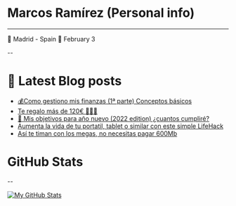 # Marcos Ramírez (Personal info)
---

🌆 Madrid - Spain 
🎂 February 3

--

# 📖 Latest Blog posts
<!-- BLOGPOSTS:START -->
- [💰Como gestiono mis finanzas &lpar;1ª parte&rpar; Conceptos básicos](https://blog.marcosramirez.info/gestion-finanzas-b%C3%A1sica/)
- [Te regalo más de 120€ 💸💸💸](https://blog.marcosramirez.info/regalo-dinero-gratis/)
- [📆 Mis objetivos para año nuevo &lpar;2022 edition&rpar; ¿cuantos cumpliré?](https://blog.marcosramirez.info/objetivos-a%C3%B1o-nuevo-2022/)
- [Aumenta la vida de tu portatil, tablet o similar con este simple LifeHack](https://blog.marcosramirez.info/aumenta-vida-bateria-portatil-tablet-lifehack/)
- [Así te timan con los megas, no necesitas pagar 600Mb](https://blog.marcosramirez.info/asi-te-timan-con-los-megas-no-necesitas-pagar-600mb/)
<!-- BLOGPOSTS:END -->

# GitHub Stats
-- 

[![My GitHub Stats](https://github-readme-stats.vercel.app/api?username=MarcosRamirez)](https://github.com/anuraghazra/github-readme-stats)

<!--
**MarcosRamirez/MarcosRamirez** is a ✨ _special_ ✨ repository because its `README.md` (this file) appears on your GitHub profile.

Here are some ideas to get you started:

- 🔭 I’m currently working on ...
- 🌱 I’m currently learning ...
- 👯 I’m looking to collaborate on ...
- 🤔 I’m looking for help with ...
- 💬 Ask me about ...
- 📫 How to reach me: ...
- 😄 Pronouns: ...
- ⚡ Fun fact: ...
-->
